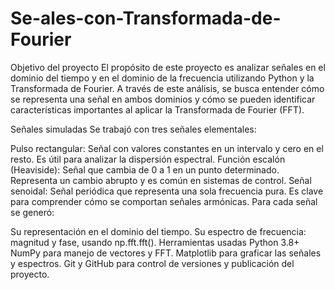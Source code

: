 # Se-ales-con-Transformada-de-Fourier
Objetivo del proyecto
El propósito de este proyecto es analizar señales en el dominio del tiempo y en el dominio de la frecuencia utilizando Python y la Transformada de Fourier. A través de este análisis, se busca entender cómo se representa una señal en ambos dominios y cómo se pueden identificar características importantes al aplicar la Transformada de Fourier (FFT).

Señales simuladas
Se trabajó con tres señales elementales:

Pulso rectangular: Señal con valores constantes en un intervalo y cero en el resto. Es útil para analizar la dispersión espectral.
Función escalón (Heaviside): Señal que cambia de 0 a 1 en un punto determinado. Representa un cambio abrupto y es común en sistemas de control.
Señal senoidal: Señal periódica que representa una sola frecuencia pura. Es clave para comprender cómo se comportan señales armónicas.
Para cada señal se generó:

Su representación en el dominio del tiempo.
Su espectro de frecuencia: magnitud y fase, usando np.fft.fft().
Herramientas usadas
Python 3.8+
NumPy para manejo de vectores y FFT.
Matplotlib para graficar las señales y espectros.
Git y GitHub para control de versiones y publicación del proyecto.
